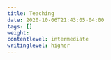 ```yaml
---
title: Teaching
date: 2020-10-06T21:43:05-04:00
tags: []
weight: 
contentlevel: intermediate
writinglevel: higher
---
```


